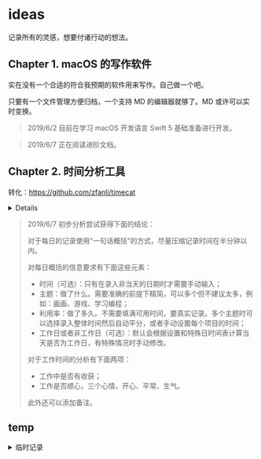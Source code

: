# ideas

记录所有的灵感，想要付诸行动的想法。

## Chapter 1. macOS 的写作软件

实在没有一个合适的符合我预期的软件用来写作。自己做一个吧。

只要有一个文件管理方便归档，一个支持 MD 的编辑器就够了。MD 或许可以实时变换。

> 2019/6/2 目前在学习 macOS 开发语言 Swift 5 基础准备进行开发。

> 2019/6/7 正在阅读进阶文档。

## Chapter 2. 时间分析工具

转化：https://github.com/zfanli/timecat

<details>
</p>
分析日常时间的使用情况，更好的把握自己的时间。

使用过附带一天 24 小时时刻的时间记录本，也使用过时间块等手机 APP，但是我始终没有养成时间记录的习惯，而没有时间记录的数据，自然无法进行有目的性的时间分析和管理了。

其实仔细分析曾使用的时间记录方式，都会发现，在新鲜感没有褪去的时候记录 1 天 24 小时使用情况是一件趣事，但是随着时间推移新鲜感退去，当它真正想要融入日常生活的时候，我们或许会发现它其实是繁琐的。它的繁琐会让你第一次出现忘记记录当天的时间的情况，并且之后实在想不起来那天的每个小时自己都在做什么时，产生的沮丧感和烦躁感是足以使你放弃使用这种时间记录方式的。

从中我能体会到的是，只有足够简单的记录方式，才能良好的保持时间记录的习惯；只有保持时间记录的习惯，留下珍贵的数据，才能进行下一步的分析。

但是，足够简单也意味着精度的缺失，所以如何在精度和简单度中保持平衡，对后期数据处理有着非常关键的影响，毕竟如果记录几个月后尝试分析的时候才发现，因为当初数据记录不充分而导致无法作出更有用的分析，对谁来说都是非常令人沮丧的。

这意味着，对于一个时间管理的应用来说，数据结构设计的重要性是远大于分析功能的。道理显而易见，没有足够的数据支持，分析功能就显得无用武之地了。

> test

</p>
</details>

> 2019/6/7 初步分析尝试获得下面的结论：
>
> 对于每日的记录使用“一句话概括”的方式，尽量压缩记录时间在半分钟以内。
>
> 对每日概括的信息要求有下面这些元素：
>
> - 时间（可选）：只有在录入非当天的日期时才需要手动输入；
> - 主题：做了什么。需要准确的前提下精简，可以多个但不建议太多，例如：画画、游戏、学习编程；
> - 利用率：做了多久。不需要填满可用时间，要真实记录。多个主题时可以选择录入整体时间然后自动平分，或者手动设置每个项目的时间；
> - 工作日或者非工作日（可选）：默认会根据设置和特殊日时间表计算当天是否为工作日，有特殊情况时手动修改。
>
> 对于工作时间的分析有下面两项：
>
> - 工作中是否有收获；
> - 工作是否顺心，三个心情，开心、平常、生气。
>
> 此外还可以添加备注。

## temp

<details>
  <summary>临时记录</summary>
  <ul>
    <li>Rule of <a href="https://github.com/zfanli/rules">Rules</a></li>
    <li>Python or other 绘制图片直方图</li>
    <li>JavaScript 绘制图片直方图（配合后台 or not）</li>
    <li>Graph of Capabilities 能力雷达图（SVG，JS 控制）</li>
    <li>Make a tool for configure SS by one click (a repo for store files and bash or batch command?)</li>
  </ul>
</details>
